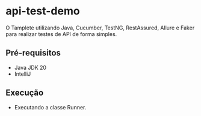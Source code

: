 # api-test-demo

O Tamplete utilizando Java, Cucumber, TestNG, RestAssured, Allure e Faker para realizar testes de API de forma simples.

## Pré-requisitos

- Java JDK 20
- IntelliJ

## Execução

- Executando a classe Runner.